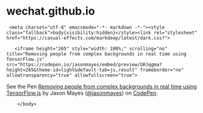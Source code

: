 # wechat.github.io
     <meta charset="utf-8" emacsmode="-*- markdown -*-"><style class="fallback">body{visibility:hidden}</style><link rel="stylesheet" href="https://casual-effects.com/markdeep/latest/dark.css?">

<!DOCTYPE html>
<html>
	<head>
		<meta charset="UTF-8">
		<title></title>
	</head>
	<body>
	              
	   <iframe height="265" style="width: 100%;" scrolling="no" title="Removing people from complex backgrounds in real time using TensorFlow.js" src="https://codepen.io/jasonmayes/embed/preview/GRJqgma?height=265&theme-id=light&default-tab=js,result" frameborder="no" allowtransparency="true" allowfullscreen="true">
  See the Pen <a href='https://codepen.io/jasonmayes/pen/GRJqgma'>Removing people from complex backgrounds in real time using TensorFlow.js</a> by Jason Mayes
  (<a href='https://codepen.io/jasonmayes'>@jasonmayes</a>) on <a href='https://codepen.io'>CodePen</a>.
           </iframe>
   
        </body>
</html>




<!-- Markdeep: --><script src="https://casual-effects.com/markdeep/latest/markdeep.min.js?" charset="utf-8"></script>
